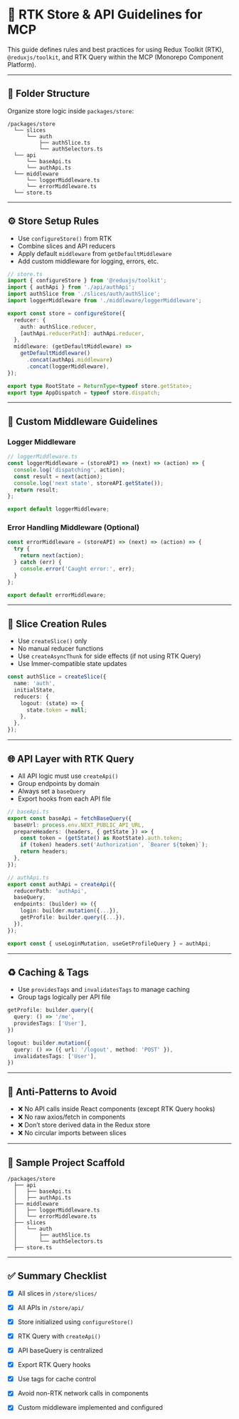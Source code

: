 # 🧱 RTK Store & API Guidelines for MCP

This guide defines rules and best practices for using Redux Toolkit (RTK), `@reduxjs/toolkit`, and RTK Query within the MCP (Monorepo Component Platform).

---

## 📁 Folder Structure

Organize store logic inside `packages/store`:

```
/packages/store
  └── slices
      └── auth
          ├── authSlice.ts
          └── authSelectors.ts
  └── api
      └── baseApi.ts
      └── authApi.ts
  └── middleware
      └── loggerMiddleware.ts
      └── errorMiddleware.ts
  └── store.ts
```

---

## ⚙️ Store Setup Rules

- Use `configureStore()` from RTK
- Combine slices and API reducers
- Apply default `middleware` from `getDefaultMiddleware`
- Add custom middleware for logging, errors, etc.

```ts
// store.ts
import { configureStore } from '@reduxjs/toolkit';
import { authApi } from './api/authApi';
import authSlice from './slices/auth/authSlice';
import loggerMiddleware from './middleware/loggerMiddleware';

export const store = configureStore({
  reducer: {
    auth: authSlice.reducer,
    [authApi.reducerPath]: authApi.reducer,
  },
  middleware: (getDefaultMiddleware) =>
    getDefaultMiddleware()
      .concat(authApi.middleware)
      .concat(loggerMiddleware),
});

export type RootState = ReturnType<typeof store.getState>;
export type AppDispatch = typeof store.dispatch;
```

---

## 🔌 Custom Middleware Guidelines

### Logger Middleware
```ts
// loggerMiddleware.ts
const loggerMiddleware = (storeAPI) => (next) => (action) => {
  console.log('dispatching', action);
  const result = next(action);
  console.log('next state', storeAPI.getState());
  return result;
};

export default loggerMiddleware;
```

### Error Handling Middleware (Optional)
```ts
const errorMiddleware = (storeAPI) => (next) => (action) => {
  try {
    return next(action);
  } catch (err) {
    console.error('Caught error:', err);
  }
};

export default errorMiddleware;
```

---

## 🧩 Slice Creation Rules

- Use `createSlice()` only
- No manual reducer functions
- Use `createAsyncThunk` for side effects (if not using RTK Query)
- Use Immer-compatible state updates

```ts
const authSlice = createSlice({
  name: 'auth',
  initialState,
  reducers: {
    logout: (state) => {
      state.token = null;
    },
  },
});
```

---

## 🌐 API Layer with RTK Query

- All API logic must use `createApi()`
- Group endpoints by domain
- Always set a `baseQuery`
- Export hooks from each API file

```ts
// baseApi.ts
export const baseApi = fetchBaseQuery({
  baseUrl: process.env.NEXT_PUBLIC_API_URL,
  prepareHeaders: (headers, { getState }) => {
    const token = (getState() as RootState).auth.token;
    if (token) headers.set('Authorization', `Bearer ${token}`);
    return headers;
  },
});
```

```ts
// authApi.ts
export const authApi = createApi({
  reducerPath: 'authApi',
  baseQuery,
  endpoints: (builder) => ({
    login: builder.mutation({...}),
    getProfile: builder.query({...}),
  }),
});

export const { useLoginMutation, useGetProfileQuery } = authApi;
```

---

## ♻️ Caching & Tags

- Use `providesTags` and `invalidatesTags` to manage caching
- Group tags logically per API file

```ts
getProfile: builder.query({
  query: () => '/me',
  providesTags: ['User'],
})
```

```ts
logout: builder.mutation({
  query: () => ({ url: '/logout', method: 'POST' }),
  invalidatesTags: ['User'],
})
```

---

## 🚫 Anti-Patterns to Avoid

- ❌ No API calls inside React components (except RTK Query hooks)
- ❌ No raw axios/fetch in components
- ❌ Don’t store derived data in the Redux store
- ❌ No circular imports between slices

---

## 🧪 Sample Project Scaffold

```
/packages/store
  ├── api
  │   ├── baseApi.ts
  │   ├── authApi.ts
  ├── middleware
  │   ├── loggerMiddleware.ts
  │   └── errorMiddleware.ts
  ├── slices
  │   └── auth
  │       ├── authSlice.ts
  │       └── authSelectors.ts
  ├── store.ts
```

---

## ✅ Summary Checklist

- [x] All slices in `/store/slices/`
- [x] All APIs in `/store/api/`
- [x] Store initialized using `configureStore()`
- [x] RTK Query with `createApi()`
- [x] API baseQuery is centralized
- [x] Export RTK Query hooks
- [x] Use tags for cache control
- [x] Avoid non-RTK network calls in components
- [x] Custom middleware implemented and configured

